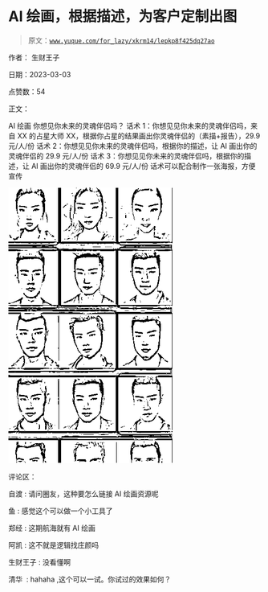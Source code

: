 # AI 绘画，根据描述，为客户定制出图

> 原文：[`www.yuque.com/for_lazy/xkrm14/lepkp8f425dq27ao`](https://www.yuque.com/for_lazy/xkrm14/lepkp8f425dq27ao)



作者： 生财王子 

日期：2023-03-03 

点赞数：54 

正文： 

AI 绘画 你想见你未来的灵魂伴侣吗？ 话术 1：你想见见你未来的灵魂伴侣吗，来自 XX 的占星大师 XX，根据你占星的结果画出你灵魂伴侣的（素描+报告），29.9 元/人/份 话术 2：你想见见你未来的灵魂伴侣吗，根据你的描述，让 AI 画出你的灵魂伴侣的 29.9 元/人/份 话术 3：你想见见你未来的灵魂伴侣吗，根据你的描述，让 AI 画出你的灵魂伴侣的 69.9 元/人/份 话术可以配合制作一张海报，方便宣传 

![](img/7556c72e4d1e52eb17f3f740bb2d52f2.png)  

评论区： 

自渡 : 请问圈友，这种要怎么链接 AI 绘画资源呢 

鱼 : 感觉这个可以做一个小工具了 

郑经 : 这期航海就有 AI 绘画 

阿凯 : 这不就是逻辑找庄颜吗 

生财王子 : 没看懂啊 

清华  : hahaha ,这个可以一试。你试过的效果如何？ 

